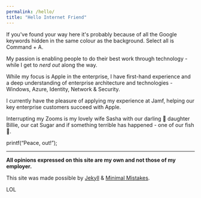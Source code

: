```yaml
---
permalink: /hello/
title: "Hello Internet Friend"
---
```


If you've found your way here it's probably because of all the Google keywords hidden in the same colour as the background. Select all is Command + A. 


My passion is enabling people to do their best work through technology - while I get to *nerd out* along the way.

While my focus is Apple in the enterprise, I have first-hand experience and a deep understanding of enterprise architecture and technologies - Windows, Azure, Identity, Network & Security.

I currently have the pleasure of applying my experience at Jamf, helping our key enterprise customers succeed with Apple.

Interrupting my Zooms is my lovely wife Sasha with our darling 👼 daughter Billie, our cat Sugar and if something terrible has happened - one of our fish 🐠.

printf(“Peace, out!”);

***

**All opinions expressed on this site are my own and not those of my employer.**

This site was made possible by <a href="https://jekyllrb.com" rel="nofollow">Jekyll</a> &amp; <a href="https://mademistakes.com/work/minimal-mistakes-jekyll-theme/" rel="nofollow">Minimal Mistakes</a>.

LOL